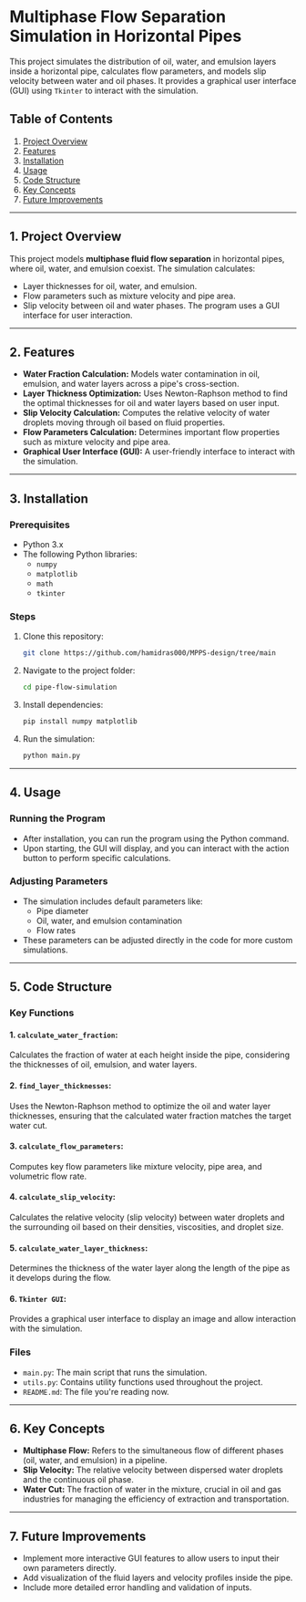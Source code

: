 
# Multiphase Flow Separation Simulation in Horizontal Pipes

This project simulates the distribution of oil, water, and emulsion layers inside a horizontal pipe, calculates flow parameters, and models slip velocity between water and oil phases. It provides a graphical user interface (GUI) using `Tkinter` to interact with the simulation.

## Table of Contents
1. [Project Overview](#project-overview)
2. [Features](#features)
3. [Installation](#installation)
4. [Usage](#usage)
5. [Code Structure](#code-structure)
6. [Key Concepts](#key-concepts)
7. [Future Improvements](#future-improvements)

---

## 1. Project Overview
This project models **multiphase fluid flow separation** in horizontal pipes, where oil, water, and emulsion coexist. The simulation calculates:
- Layer thicknesses for oil, water, and emulsion.
- Flow parameters such as mixture velocity and pipe area.
- Slip velocity between oil and water phases.
The program uses a GUI interface for user interaction.

---

## 2. Features
- **Water Fraction Calculation:** Models water contamination in oil, emulsion, and water layers across a pipe's cross-section.
- **Layer Thickness Optimization:** Uses Newton-Raphson method to find the optimal thicknesses for oil and water layers based on user input.
- **Slip Velocity Calculation:** Computes the relative velocity of water droplets moving through oil based on fluid properties.
- **Flow Parameters Calculation:** Determines important flow properties such as mixture velocity and pipe area.
- **Graphical User Interface (GUI):** A user-friendly interface to interact with the simulation.

---

## 3. Installation

### Prerequisites
- Python 3.x
- The following Python libraries:
  - `numpy`
  - `matplotlib`
  - `math`
  - `tkinter`

### Steps
1. Clone this repository:
    ```bash
    git clone https://github.com/hamidras000/MPPS-design/tree/main
    ```
2. Navigate to the project folder:
    ```bash
    cd pipe-flow-simulation
    ```
3. Install dependencies:
    ```bash
    pip install numpy matplotlib
    ```
4. Run the simulation:
    ```bash
    python main.py
    ```

---

## 4. Usage

### Running the Program
- After installation, you can run the program using the Python command.
- Upon starting, the GUI will display, and you can interact with the action button to perform specific calculations.

### Adjusting Parameters
- The simulation includes default parameters like:
  - Pipe diameter
  - Oil, water, and emulsion contamination
  - Flow rates
- These parameters can be adjusted directly in the code for more custom simulations.

---

## 5. Code Structure
### Key Functions

#### 1. `calculate_water_fraction`:
Calculates the fraction of water at each height inside the pipe, considering the thicknesses of oil, emulsion, and water layers.

#### 2. `find_layer_thicknesses`:
Uses the Newton-Raphson method to optimize the oil and water layer thicknesses, ensuring that the calculated water fraction matches the target water cut.

#### 3. `calculate_flow_parameters`:
Computes key flow parameters like mixture velocity, pipe area, and volumetric flow rate.

#### 4. `calculate_slip_velocity`:
Calculates the relative velocity (slip velocity) between water droplets and the surrounding oil based on their densities, viscosities, and droplet size.

#### 5. `calculate_water_layer_thickness`:
Determines the thickness of the water layer along the length of the pipe as it develops during the flow.

#### 6. `Tkinter GUI`:
Provides a graphical user interface to display an image and allow interaction with the simulation.

### Files
- `main.py`: The main script that runs the simulation.
- `utils.py`: Contains utility functions used throughout the project.
- `README.md`: The file you're reading now.

---

## 6. Key Concepts
- **Multiphase Flow:** Refers to the simultaneous flow of different phases (oil, water, and emulsion) in a pipeline.
- **Slip Velocity:** The relative velocity between dispersed water droplets and the continuous oil phase.
- **Water Cut:** The fraction of water in the mixture, crucial in oil and gas industries for managing the efficiency of extraction and transportation.

---

## 7. Future Improvements
- Implement more interactive GUI features to allow users to input their own parameters directly.
- Add visualization of the fluid layers and velocity profiles inside the pipe.
- Include more detailed error handling and validation of inputs.
